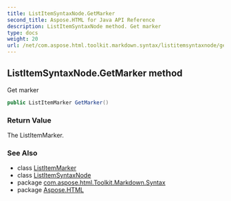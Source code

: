 ```yaml
---
title: ListItemSyntaxNode.GetMarker
second_title: Aspose.HTML for Java API Reference
description: ListItemSyntaxNode method. Get marker
type: docs
weight: 20
url: /net/com.aspose.html.toolkit.markdown.syntax/listitemsyntaxnode/getmarker/
---
```

## ListItemSyntaxNode.GetMarker method

Get marker

```java
public ListItemMarker GetMarker()
```

### Return Value

The ListItemMarker.

### See Also

* class [ListItemMarker](../../listitemmarker/)
* class [ListItemSyntaxNode](../)
* package [com.aspose.html.Toolkit.Markdown.Syntax](../../listitemsyntaxnode/)
* package [Aspose.HTML](../../../)
